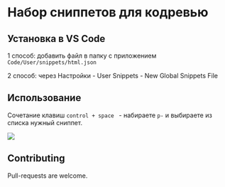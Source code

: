 # Набор сниппетов для кодревью

## Установка в VS Code

1 способ: добавить файл в папку с приложением ```Code/User/snippets/html.json```

2 способ: через Настройки - User Snippets - New Global Snippets File 

## Использование

Сочетание клавиш ```control + space ``` - набираете ```p-``` и выбираете из списка нужный сниппет.

![](example.gif)

## Contributing
Pull-requests are welcome.
